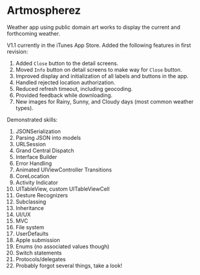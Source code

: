 # Artmospherez

Weather app using public domain art works to display the current and forthcoming weather. 

V1.1 currently in the iTunes App Store. Added the following features in first revision:
1. Added `Close` button to the detail screens.
2. Moved `Info` button on detail screens to make way for `Close` button.
3. Improved display and initialization of all labels and buttons in the app.
4. Handled rejected location authorization.
5. Reduced refresh timeout, including geocoding.
6. Provided feedback while downloading.
7. New images for Rainy, Sunny, and Cloudy days (most common weather types).

Demonstrated skills:
1. JSONSerialization
2. Parsing JSON into models
3. URLSession
4. Grand Central Dispatch
5. Interface Builder
6. Error Handling
7. Animated UIViewController Transitions
8. CoreLocation
9. Activity Indicator
10. UITableView, custom UITableViewCell
11. Gesture Recognizers
12. Subclassing
13. Inheritance
14. UI/UX
15. MVC
16. File system
17. UserDefaults
18. Apple submission
19. Enums (no associated values though)
20. Switch statements
21. Protocols/delegates
22. Probably forgot several things, take a look!
